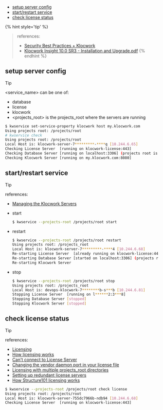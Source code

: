 <!-- START doctoc generated TOC please keep comment here to allow auto update -->
<!-- DON'T EDIT THIS SECTION, INSTEAD RE-RUN doctoc TO UPDATE -->

- [setup server config](#setup-server-config)
- [start/restart service](#startrestart-service)
- [check license status](#check-license-status)

<!-- END doctoc generated TOC please keep comment here to allow auto update -->


{% hint style='tip' %}
> references:
> - [Security Best Practices + Klocwork](https://www.perforce.com/blog/kw/security-best-practices)
> - [Klocwork Insight 10.0 SR3 - Installation and Upgrade.pdf](http://cdn-devnet.klocwork.com/documents/members/Klocwork_Installation_and_Upgrade_EN_10_SR3.pdf)
{% endhint %}


## setup server config

> [!TIP]
> <service_name> can be one of:
> - database
> - license
> - klocwork
> - <projects_root> is the projects_root where the servers are running

```bash
$ kwservice set-service-property klocwork host my.klocwork.com
Using projects root: /projects/root
# kwservice check
Using projects root: /projects/root
Local Host is: klocwork-server-7*********-****q [10.244.6.65]
Checking License Server  [running on klocwork-license:443]
Checking Database Server [running on localhost:3306] (projects root is /projects/root)
Checking Klocwork Server [running on my.klocwork.com:8080]
```

## start/restart service

> [!TIP]
> references:
> - [Managing the Klocwork Servers](https://analyst.phyzdev.net/documentation/help/concepts/managingtheklocworkservers.htm)

- start
  ```bash
  $ kwservice --projects-root /projects/root start
  ```

- restart
  ```bash
  $ kwservice --projects-root /projects/root restart
  Using projects root: /projects_root
  Local Host is: klocwork-server-7*********-****4 [10.244.6.68]
  Re-starting License Server  [already running on klocwork-license:443]
  Re-starting Database Server [started on localhost:3306] (projects root is /projects/root)
  Re-starting Klocwork Server
  ```

- stop
  ```bash
  $ kwservice --projects-root /projects/root stop
  Using projects root: /projects_root
  Local Host is: devops-klocwork-7********b-s***b [10.244.6.81]
  Stopping License Server  [running on l******2:3***8]
  Stopping Database Server [stopped]
  Stopping Klocwork Server [stopped]
  ```

## check license status

> [!TIP]
> references:
> - [Licensing](https://analyst.phyzdev.net/documentation/help/concepts/licensing.htm)
> - [How licensing works](https://analyst.phyzdev.net/documentation/help/concepts/howlicensingworks.htm)
> - [Can't connect to License Server](https://analyst.phyzdev.net/documentation/help/concepts/cantconnecttolicenseserver.htm)
> - [Changing the vendor daemon port in your license file](https://analyst.phyzdev.net/documentation/help/concepts/changingthevendordaemonportinyourlicensefile.htm)
> - [Licensing with multiple projects_root directories](https://analyst.phyzdev.net/documentation/help/concepts/1licensingwithmultipleprojectsrootdirectories.htm)
> - [Setting up redundant license servers](https://analyst.phyzdev.net/documentation/help/concepts/settingupredundantlicenseservers.htm)
> - [How Structure101 licensing works](https://analyst.phyzdev.net/documentation/help/concepts/howkw101licensingworks.htm)

```bash
$ kwservice --projects-root /projects/root check license
Using projects root: /projects/root
Local Host is: klocwork-server-755dc7966b-ndb94 [10.244.6.68]
Checking License Server  [running on klocwork-license:443]
```
